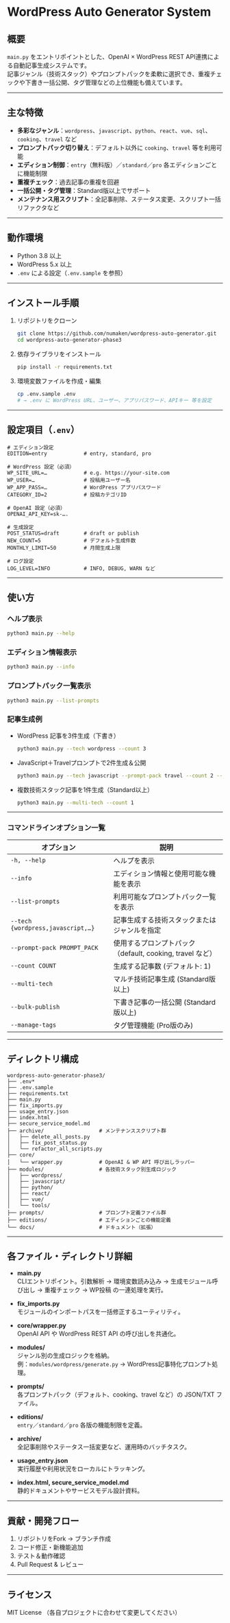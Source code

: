 # WordPress Auto Generator System

## 概要
`main.py` をエントリポイントとした、OpenAI × WordPress REST API連携による自動記事生成システムです。  
記事ジャンル（技術スタック）やプロンプトパックを柔軟に選択でき、重複チェックや下書き一括公開、タグ管理などの上位機能も備えています。

---

## 主な特徴
- **多彩なジャンル**：`wordpress`、`javascript`、`python`、`react`、`vue`、`sql`、`cooking`、`travel` など  
- **プロンプトパック切り替え**：デフォルト以外に `cooking`、`travel` 等を利用可能  
- **エディション制御**：`entry`（無料版）／`standard`／`pro` 各エディションごとに機能制限  
- **重複チェック**：過去記事の重複を回避  
- **一括公開・タグ管理**：Standard版以上でサポート  
- **メンテナンス用スクリプト**：全記事削除、ステータス変更、スクリプト一括リファクタなど  

---

## 動作環境
- Python 3.8 以上  
- WordPress 5.x 以上  
- `.env` による設定（`.env.sample` を参照）  

---

## インストール手順

1. リポジトリをクローン  
   ```bash
   git clone https://github.com/numaken/wordpress-auto-generator.git
   cd wordpress-auto-generator-phase3
   ```

2. 依存ライブラリをインストール  
   ```bash
   pip install -r requirements.txt
   ```

3. 環境変数ファイルを作成・編集  
   ```bash
   cp .env.sample .env
   # → .env に WordPress URL、ユーザー、アプリパスワード、APIキー 等を設定
   ```

---

## 設定項目（`.env`）

```dotenv
# エディション設定
EDITION=entry            # entry, standard, pro

# WordPress 設定（必須）
WP_SITE_URL=…            # e.g. https://your-site.com
WP_USER=…                # 投稿用ユーザー名
WP_APP_PASS=…            # WordPress アプリパスワード
CATEGORY_ID=2            # 投稿カテゴリID

# OpenAI 設定（必須）
OPENAI_API_KEY=sk-….

# 生成設定
POST_STATUS=draft        # draft or publish
NEW_COUNT=5              # デフォルト生成件数
MONTHLY_LIMIT=50         # 月間生成上限

# ログ設定
LOG_LEVEL=INFO           # INFO, DEBUG, WARN など
```

---

## 使い方

### ヘルプ表示
```bash
python3 main.py --help
```

### エディション情報表示
```bash
python3 main.py --info
```

### プロンプトパック一覧表示
```bash
python3 main.py --list-prompts
```

### 記事生成例
- WordPress 記事を3件生成（下書き）
  ```bash
  python3 main.py --tech wordpress --count 3
  ```
- JavaScript＋Travelプロンプトで2件生成＆公開
  ```bash
  python3 main.py --tech javascript --prompt-pack travel --count 2 --bulk-publish
  ```
- 複数技術スタック記事を1件生成（Standard以上）
  ```bash
  python3 main.py --multi-tech --count 1
  ```

---

### コマンドラインオプション一覧

| オプション                         | 説明                                                             |
|------------------------------------|------------------------------------------------------------------|
| `-h, --help`                       | ヘルプを表示                                                    |
| `--info`                           | エディション情報と使用可能な機能を表示                         |
| `--list-prompts`                   | 利用可能なプロンプトパック一覧を表示                           |
| `--tech {wordpress,javascript,…}`  | 記事生成する技術スタックまたはジャンルを指定                    |
| `--prompt-pack PROMPT_PACK`        | 使用するプロンプトパック（default, cooking, travel など）        |
| `--count COUNT`                    | 生成する記事数 (デフォルト: 1)                                   |
| `--multi-tech`                     | マルチ技術記事生成 (Standard版以上)                              |
| `--bulk-publish`                   | 下書き記事の一括公開 (Standard版以上)                            |
| `--manage-tags`                    | タグ管理機能 (Pro版のみ)                                         |

---

## ディレクトリ構成

```
wordpress-auto-generator-phase3/
├── .env*
├── .env.sample
├── requirements.txt
├── main.py
├── fix_imports.py
├── usage_entry.json
├── index.html
├── secure_service_model.md
├── archive/                  # メンテナンススクリプト群
│   ├── delete_all_posts.py
│   ├── fix_post_status.py
│   └── refactor_all_scripts.py
├── core/
│   └── wrapper.py            # OpenAI & WP API 呼び出しラッパー
├── modules/                  # 各技術スタック別生成ロジック
│   ├── wordpress/
│   ├── javascript/
│   ├── python/
│   ├── react/
│   ├── vue/
│   └── tools/
├── prompts/                  # プロンプト定義ファイル群
├── editions/                 # エディションごとの機能定義
└── docs/                     # ドキュメント（拡張）
```

---

## 各ファイル・ディレクトリ詳細

- **main.py**  
  CLIエントリポイント。引数解析 → 環境変数読み込み → 生成モジュール呼び出し → 重複チェック → WP投稿 の一連処理を実行。

- **fix_imports.py**  
  モジュールのインポートパスを一括修正するユーティリティ。

- **core/wrapper.py**  
  OpenAI API や WordPress REST API の呼び出しを共通化。

- **modules/**  
  ジャンル別の生成ロジックを格納。  
  例：`modules/wordpress/generate.py` → WordPress記事特化プロンプト処理。

- **prompts/**  
  各プロンプトパック（デフォルト、cooking、travel など）の JSON/TXT ファイル。

- **editions/**  
  `entry`／`standard`／`pro` 各版の機能制限を定義。

- **archive/**  
  全記事削除やステータス一括変更など、運用時のバッチタスク。

- **usage_entry.json**  
  実行履歴や利用状況をローカルにトラッキング。

- **index.html, secure_service_model.md**  
  静的ドキュメントやサービスモデル設計資料。

---

## 貢献・開発フロー
1. リポジトリをFork → ブランチ作成  
2. コード修正・新機能追加  
3. テスト＆動作確認  
4. Pull Request & レビュー

---

## ライセンス
MIT License （各自プロジェクトに合わせて変更してください）
